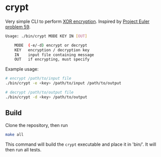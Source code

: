 # crypt
Very simple CLI to perform [XOR encryption](https://en.wikipedia.org/wiki/XOR_cipher). Inspired by [Project Euler problem 59](https://projecteuler.net/problem=59).

```bash
Usage: ./bin/crypt MODE KEY IN [OUT]

    MODE  (-e/-d) encrypt or decrypt
    KEY   encryption / decryption key
    IN    input file containing message
    OUT   if encrypting, must specify
```

Example usage:
```bash
# encrypt /path/to/input file
./bin/crypt -e <key> /path/to/input /path/to/output

# decrypt /path/to/output file
./bin/crypt -d <key> /path/to/output
```

## Build
Clone the repository, then run
```bash
make all
```
This command will build the `crypt` executable and place it in 'bin/'. It will then run all tests.

